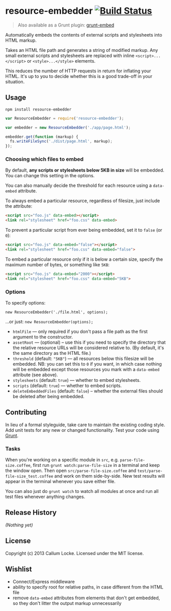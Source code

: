 # resource-embedder [![Build Status](https://secure.travis-ci.org/callumlocke/resource-embedder.png?branch=master)](http://travis-ci.org/callumlocke/resource-embedder)

> Also available as a Grunt plugin: [grunt-embed](https://github.com/callumlocke/grunt-embed)

Automatically embeds the contents of external scripts and stylesheets into HTML markup.

Takes an HTML file path and generates a string of modified markup. Any small external scripts and stylesheets are replaced with inline `<script>...</script>` or `<style>...</style>` elements.

This reduces the number of HTTP requests in return for inflating your HTML. It's up to you to decide whether this is a good trade-off in your situation.


## Usage

    npm install resource-embedder

```javascript
var ResourceEmbedder = require('resource-embedder');

var embedder = new ResourceEmbedder('./app/page.html');

embedder.get(function (markup) {
  fs.writeFileSync('./dist/page.html', markup);
});
```

### Choosing which files to embed

By default, **any scripts or stylesheets below 5KB in size** will be embedded. You can change this setting in the options.

You can also manually decide the threshold for each resource using a `data-embed` attribute.

To always embed a particular resource, regardless of filesize, just include the attribute:

```html
<script src="foo.js" data-embed></script>
<link rel="stylesheet" href="foo.css" data-embed>
```

To prevent a particular script from ever being embedded, set it to `false` (or `0`):

```html
<script src="foo.js" data-embed="false"></script>
<link rel="stylesheet" href="foo.css" data-embed="false">
```

To embed a particular resource only if it is below a certain size, specify the maximum number of bytes, or something like `5KB`:

```html
<script src="foo.js" data-embed="2000"></script>
<link rel="stylesheet" href="foo.css" data-embed="5KB">
```

### Options

To specify options:

`new ResourceEmbedder('./file.html', options);`

...or just: `new ResourceEmbedder(options);`

* `htmlFile` — only required if you don't pass a file path as the first argument to the constructor.
* `assetRoot` — (optional) – use this if you need to specify the directory that the relative resource URLs will be considered relative to. (By default, it's the same directory as the HTML file.)
* `threshold` (default: `"5KB"`) — all resources below this filesize will be embedded. NB: you can set this to `0` if you want, in which case nothing will be embedded except those resources you mark with a `data-embed` attribute (see above).
* `stylesheets` (default: `true`) — whether to embed stylesheets.
* `scripts` (default: `true`) — whether to embed scripts.
* `deleteEmbeddedFiles` (default: `false`) – whether the external files should be deleted after being embedded.


## Contributing

In lieu of a formal styleguide, take care to maintain the existing coding style. Add unit tests for any new or changed functionality. Test your code using [Grunt](http://gruntjs.com/).


### Tasks

When you're working on a specific module in `src`, e.g. `parse-file-size.coffee`, first run `grunt watch:parse-file-size` in a terminal and keep the window open. Then open `src/parse-file-size.coffee` and `test/parse-file-size_test.coffee` and work on them side-by-side. New test results will appear in the terminal whenever you save either file.

You can also just do `grunt watch` to watch all modules at once and run all test files whenever anything changes.


## Release History

_(Nothing yet)_


## License

Copyright (c) 2013 Callum Locke. Licensed under the MIT license.


## Wishlist

* Connect/Express middleware
* ability to specify root for relative paths, in case different from the HTML file
* remove `data-embed` attributes from elements that don't get embedded, so they don't litter the output markup unnecessarily

